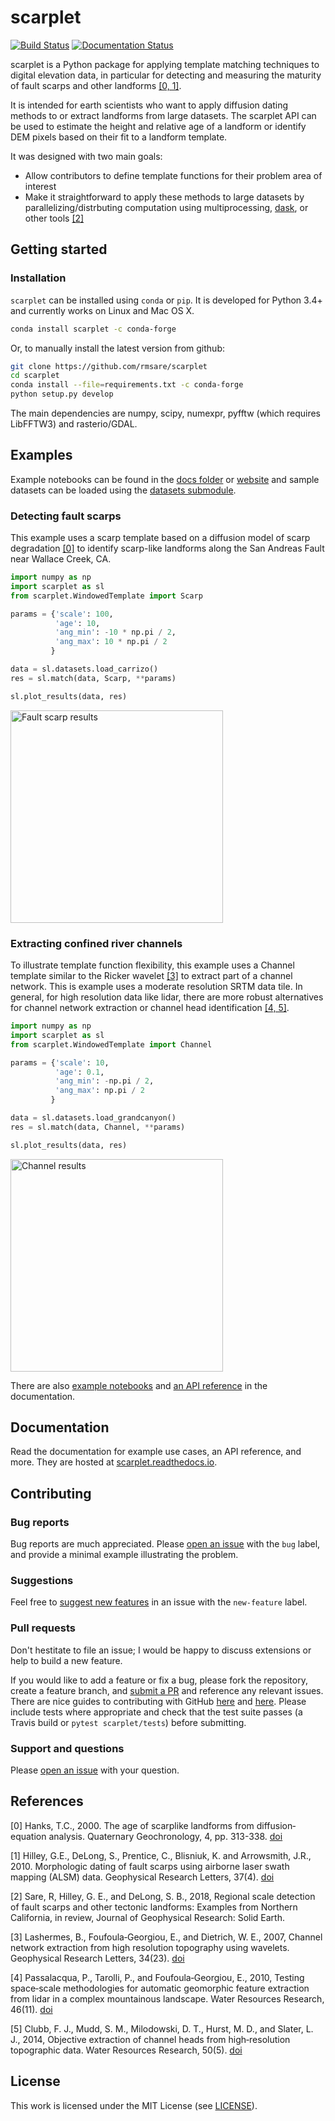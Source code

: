 # scarplet


[![Build Status](https://travis-ci.com/rmsare/scarplet.svg?branch=master)](https://travis-ci.com/rmsare/scarplet)
[![Documentation Status](https://readthedocs.org/projects/scarplet/badge/?version=latest)](https://scarplet.readthedocs.io/en/latest/?badge=latest)

scarplet is a Python package for applying template matching techniques to digital elevation data, in
particular for detecting and measuring the maturity of fault scarps and other
landforms [[0, 1]](#references). 

It is intended for earth scientists who want to apply diffusion dating methods
to or extract landforms from large datasets. The scarplet API can be used to
estimate the height and relative age of a landform or identify DEM pixels 
based on their fit to a landform template.

It was designed with two main goals:

* Allow contributors to define template functions for their problem area of interest
* Make it straightforward to apply these methods to large datasets by parallelizing/distrbuting computation using multiprocessing, [dask](https://dask.readthedocs.io), or other tools [[2]](#references)

## Getting started

### Installation

`scarplet` can be installed using `conda` or `pip`. It is developed for Python 3.4+ and currently works on Linux and Mac OS X.

```bash
conda install scarplet -c conda-forge
```

Or, to manually install the latest version from github: 

```bash
git clone https://github.com/rmsare/scarplet
cd scarplet
conda install --file=requirements.txt -c conda-forge
python setup.py develop
```

The main dependencies are numpy, scipy, numexpr, pyfftw (which requires LibFFTW3)
and rasterio/GDAL.

## Examples

Example notebooks can be found in the [docs folder](docs/source/examples/) or [website](https://scarplet.readthedocs.io/en/latest/examples/scarps.html) and sample datasets can be loaded using the [datasets submodule](https://scarplet.readthedocs.io/en/latest/scarplet.datasets.base.html).

### Detecting fault scarps

This example uses a scarp template based on a diffusion model of scarp degradation
[[0]](#references) to identify scarp-like landforms along the San Andreas Fault near
Wallace Creek, CA.

```python
import numpy as np
import scarplet as sl
from scarplet.WindowedTemplate import Scarp

params = {'scale': 100,
          'age': 10,
          'ang_min': -10 * np.pi / 2,
          'ang_max': 10 * np.pi / 2
         }

data = sl.datasets.load_carrizo()
res = sl.match(data, Scarp, **params)

sl.plot_results(data, res)
```

<img src="docs/img/carrizo_example.png" alt="Fault scarp results" height="340">

### Extracting confined river channels

To illustrate template function flexibility, this example uses a Channel
template similar to the Ricker wavelet [[3]](#references) to extract part of a channel network.
This is example uses a moderate resolution SRTM data tile. In general, for 
high resolution data like lidar, there are more robust alternatives for 
channel network extraction or channel head identification [[4, 5]](#references).

```python
import numpy as np
import scarplet as sl
from scarplet.WindowedTemplate import Channel 

params = {'scale': 10,
          'age': 0.1,
          'ang_min': -np.pi / 2,
          'ang_max': np.pi / 2
         }

data = sl.datasets.load_grandcanyon()
res = sl.match(data, Channel, **params)

sl.plot_results(data, res)
```

<img src="docs/img/rivers_example.png" alt="Channel results" height="340">

There are also [example notebooks](https://scarplet.readthedocs.io/en/latest/index.html) and [an API reference](https://scarplet.readthedocs.io/en/latest/api.html) in the documentation.

## Documentation

Read the documentation for example use cases, an API reference, and more. They
are hosted at [scarplet.readthedocs.io](https://scarplet.readthedocs.io).

## Contributing

### Bug reports

Bug reports are much appreciated. Please [open an issue](https://github.com/rmsare/scarplet/issues/new) with the `bug` label,
and provide a minimal example illustrating the problem.

### Suggestions

Feel free to [suggest new features](https://github.com/rmsare/scarplet/issues/new) in an issue with the `new-feature` label.

### Pull requests

Don't hestitate to file an issue; I would be happy to discuss extensions or help to build a new feature. 

If you would like to add a feature or fix a bug, please fork the repository, create a feature branch, and [submit a PR](https://github.com/rmsare/scarplet/compare) and reference any relevant issues. There are nice guides to contributing with GitHub [here](https://akrabat.com/the-beginners-guide-to-contributing-to-a-github-project/) and [here](https://yourfirstpr.github.io/). Please include tests where appropriate and check that the test suite passes (a Travis build or `pytest scarplet/tests`) before submitting.


### Support and questions

Please [open an issue](https://github.com/rmsare/scarplet/issues/new) with your question.

## References
[0] Hanks, T.C., 2000. The age of scarplike landforms from diffusion‐equation analysis. Quaternary Geochronology, 4, pp. 313-338. [doi](https://doi.org/10.1029/RF004p0313)

[1] Hilley, G.E., DeLong, S., Prentice, C., Blisniuk, K. and Arrowsmith, J.R., 2010. Morphologic dating of fault scarps using airborne laser swath mapping (ALSM) data. Geophysical Research Letters, 37(4). [doi](https://doi.org/10.1029/2009GL042044)

[2] Sare, R, Hilley, G. E., and DeLong, S. B., 2018, Regional scale detection of fault scarps and other tectonic landforms: Examples from Northern California, in review, Journal of Geophysical Research: Solid Earth.

[3] Lashermes, B., Foufoula‐Georgiou, E., and Dietrich, W. E., 2007, Channel network extraction from high resolution topography using wavelets. Geophysical Research Letters, 34(23). [doi](https://doi.org/10.1029/2007GL031140)

[4] Passalacqua, P., Tarolli, P., and Foufoula‐Georgiou, E., 2010, Testing space‐scale methodologies for automatic geomorphic feature extraction from lidar in a complex mountainous landscape. Water Resources Research, 46(11). [doi](https://doi.org/10.1029/2009WR008812)

[5] Clubb, F. J., Mudd, S. M., Milodowski, D. T., Hurst, M. D., and Slater, L. J., 2014, Objective extraction of channel heads from high‐resolution topographic data. Water Resources Research, 50(5). [doi](https://doi.org/10.1002/2013WR015167)

## License
This work is licensed under the MIT License (see [LICENSE](LICENSE)).

